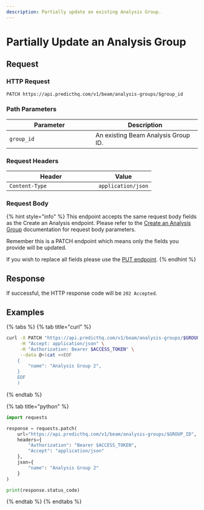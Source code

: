 ```yaml
---
description: Partially update an existing Analysis Group.
---
```


# Partially Update an Analysis Group

## Request

### HTTP Request

```http
PATCH https://api.predicthq.com/v1/beam/analysis-groups/$group_id
```

### Path Parameters

<table><thead><tr><th width="211">Parameter</th><th>Description</th></tr></thead><tbody><tr><td><code>group_id</code></td><td>An existing Beam Analysis Group ID.</td></tr></tbody></table>

### Request Headers

<table><thead><tr><th width="219">Header</th><th>Value</th></tr></thead><tbody><tr><td><code>Content-Type</code></td><td><code>application/json</code></td></tr></tbody></table>

### Request Body

{% hint style="info" %}
This endpoint accepts the same request body fields as the Create an Analysis endpoint. Please refer to the [Create an Analysis Group](create-an-analysis-group.md#request-body) documentation for request body parameters.

Remember this is a PATCH endpoint which means only the fields you provide will be updated.

If you wish to replace all fields please use the [PUT endpoint](update-an-analysis-group.md).
{% endhint %}

## Response

If successful, the HTTP response code will be `202 Accepted`.

## Examples

{% tabs %}
{% tab title="curl" %}
```bash
curl -X PATCH "https://api.predicthq.com/v1/beam/analysis-groups/$GROUP_ID" \
     -H "Accept: application/json" \
     -H "Authorization: Bearer $ACCESS_TOKEN" \
     --data @<(cat <<EOF
    {
        "name": "Analysis Group 2",
    }
    EOF
    )  
```
{% endtab %}

{% tab title="python" %}
```python
import requests

response = requests.patch(
    url="https://api.predicthq.com/v1/beam/analysis-groups/$GROUP_ID",
    headers={
        "Authorization": "Bearer $ACCESS_TOKEN",
        "Accept": "application/json"
    },
    json={
        "name": "Analysis Group 2"
    }
)

print(response.status_code)
```
{% endtab %}
{% endtabs %}
